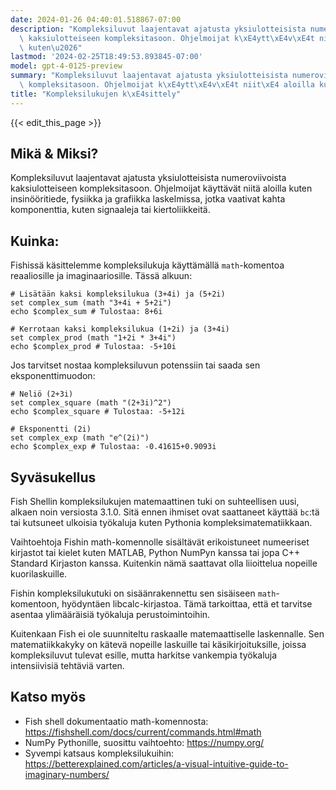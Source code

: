 ```yaml
---
date: 2024-01-26 04:40:01.518867-07:00
description: "Kompleksiluvut laajentavat ajatusta yksiulotteisista numeroviivoista\
  \ kaksiulotteiseen kompleksitasoon. Ohjelmoijat k\xE4ytt\xE4v\xE4t niit\xE4 aloilla\
  \ kuten\u2026"
lastmod: '2024-02-25T18:49:53.893845-07:00'
model: gpt-4-0125-preview
summary: "Kompleksiluvut laajentavat ajatusta yksiulotteisista numeroviivoista kaksiulotteiseen\
  \ kompleksitasoon. Ohjelmoijat k\xE4ytt\xE4v\xE4t niit\xE4 aloilla kuten\u2026"
title: "Kompleksilukujen k\xE4sittely"
---
```


{{< edit_this_page >}}

## Mikä & Miksi?
Kompleksiluvut laajentavat ajatusta yksiulotteisista numeroviivoista kaksiulotteiseen kompleksitasoon. Ohjelmoijat käyttävät niitä aloilla kuten insinööritiede, fysiikka ja grafiikka laskelmissa, jotka vaativat kahta komponenttia, kuten signaaleja tai kiertoliikkeitä.

## Kuinka:
Fishissä käsittelemme kompleksilukuja käyttämällä `math`-komentoa reaaliosille ja imaginaariosille. Tässä alkuun:

```fish
# Lisätään kaksi kompleksilukua (3+4i) ja (5+2i)
set complex_sum (math "3+4i + 5+2i")
echo $complex_sum # Tulostaa: 8+6i

# Kerrotaan kaksi kompleksilukua (1+2i) ja (3+4i)
set complex_prod (math "1+2i * 3+4i")
echo $complex_prod # Tulostaa: -5+10i
```

Jos tarvitset nostaa kompleksiluvun potenssiin tai saada sen eksponenttimuodon:

```fish
# Neliö (2+3i)
set complex_square (math "(2+3i)^2")
echo $complex_square # Tulostaa: -5+12i

# Eksponentti (2i)
set complex_exp (math "e^(2i)")
echo $complex_exp # Tulostaa: -0.41615+0.9093i
```

## Syväsukellus
Fish Shellin kompleksilukujen matemaattinen tuki on suhteellisen uusi, alkaen noin versiosta 3.1.0. Sitä ennen ihmiset ovat saattaneet käyttää `bc`:tä tai kutsuneet ulkoisia työkaluja kuten Pythonia kompleksimatematiikkaan.

Vaihtoehtoja Fishin math-komennolle sisältävät erikoistuneet numeeriset kirjastot tai kielet kuten MATLAB, Python NumPyn kanssa tai jopa C++ Standard Kirjaston kanssa. Kuitenkin nämä saattavat olla liioittelua nopeille kuorilaskuille.

Fishin kompleksilukutuki on sisäänrakennettu sen sisäiseen `math`-komentoon, hyödyntäen libcalc-kirjastoa. Tämä tarkoittaa, että et tarvitse asentaa ylimääräisiä työkaluja perustoimintoihin.

Kuitenkaan Fish ei ole suunniteltu raskaalle matemaattiselle laskennalle. Sen matematiikkakyky on kätevä nopeille laskuille tai käsikirjoituksille, joissa kompleksiluvut tulevat esille, mutta harkitse vankempia työkaluja intensiivisiä tehtäviä varten.

## Katso myös
- Fish shell dokumentaatio math-komennosta: https://fishshell.com/docs/current/commands.html#math
- NumPy Pythonille, suosittu vaihtoehto: https://numpy.org/
- Syvempi katsaus kompleksilukuihin: https://betterexplained.com/articles/a-visual-intuitive-guide-to-imaginary-numbers/
